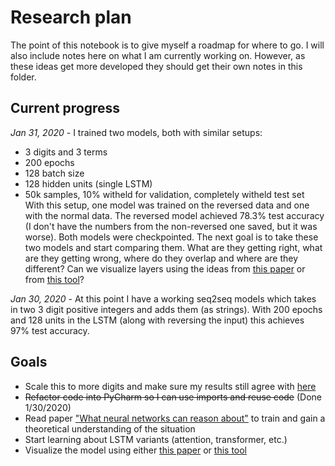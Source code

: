 # Research plan
The point of this notebook is to give myself a roadmap for where to go. I will also include notes here on what I am currently working on. However, as these ideas get more developed they should get their own notes in this folder.

## Current progress
*Jan 31, 2020* - I trained two models, both with similar setups:
- 3 digits and 3 terms
- 200 epochs
- 128 batch size
- 128 hidden units (single LSTM)
- 50k samples, 10% witheld for validation, completely witheld test set
With this setup, one model was trained on the reversed data and one with the normal data. The reversed model achieved 78.3% test accuracy (I don't have the numbers from the non-reversed one saved, but it was worse). Both models were checkpointed. The next goal is to take these two models and start comparing them. What are they getting right, what are they getting wrong, where do they overlap and where are they different? Can we visualize layers using the ideas from [this paper](https://arxiv.org/pdf/1506.02078.pdf) or from [this tool](https://github.com/HendrikStrobelt/Seq2Seq-Vis)?

*Jan 30, 2020* - At this point I have a working seq2seq models which takes in two 3 digit positive integers and adds them (as strings). With 200 epochs and 128 units in the LSTM (along with reversing the input) this achieves 97% test accuracy.

## Goals
- Scale this to more digits and make sure my results still agree with [here](https://keras.io/examples/addition_rnn/)
- ~~Refactor code into PyCharm so I can use imports and reuse code~~ (Done 1/30/2020)
- Read paper ["What neural networks can reason about"](https://arxiv.org/pdf/1905.13211.pdf) to train and gain a theoretical understanding of the situation
- Start learning about LSTM variants (attention, transformer, etc.)
- Visualize the model using either [this paper](https://arxiv.org/pdf/1506.02078.pdf) or [this tool](https://github.com/HendrikStrobelt/Seq2Seq-Vis)
